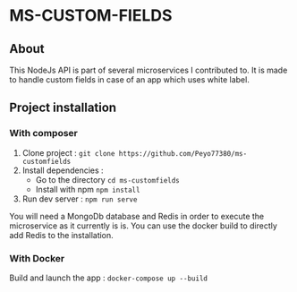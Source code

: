 # MS-CUSTOM-FIELDS

## About
This NodeJs API is part of several microservices I contributed to.
It is made to handle custom fields in case of an app which uses white label. 

## Project installation
### With composer
1. Clone project : `git clone https://github.com/Peyo77380/ms-customfields`
2. Install dependencies : 
    *  Go to the directory `cd ms-customfields`
    *  Install with npm `npm install`
3. Run dev server : `npm run serve`

You will need a MongoDb database and Redis in order to execute the microservice as it currently is is.
You can use the docker build to directly add Redis to the installation.
### With Docker
Build and launch the app : `docker-compose up --build`
